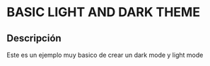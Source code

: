 # BASIC LIGHT AND DARK THEME

## Descripción
Este es un ejemplo muy basico de crear un dark mode y light mode